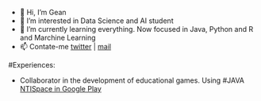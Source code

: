 - 👋 Hi, I’m Gean
- 👀 I’m interested in Data Science and AI student
- 🌱 I’m currently learning everything. Now focused in Java, Python and R and Marchine Learning
- 📫 Contate-me [twitter](https://twitter.com/decouvretoi) | [mail](mailto:geansm2@gmail.com)

#Experiences:
* Collaborator in the development of educational games. Using #JAVA [NTISpace in Google Play](https://play.google.com/store/apps/details?id=novoprojeto.ntispaceandroid&hl=en_US&gl=US)
<!---
geansm2/geansm2 is a ✨ special ✨ repository because its `README.md` (this file) appears on your GitHub profile.
You can click the Preview link to take a look at your changes.
--->
